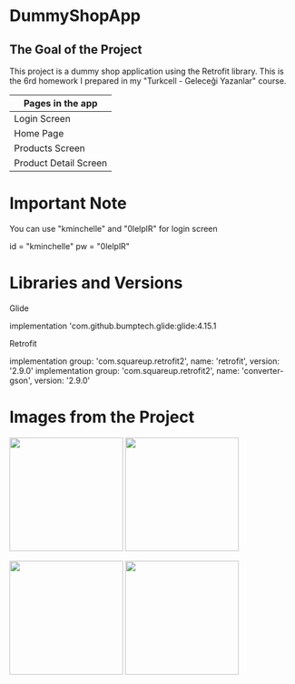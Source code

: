 # DummyShopApp

The Goal of the Project
-------------

<p>
This project is a dummy shop application using the Retrofit library. This is the 6rd homework I prepared in my "Turkcell - Geleceği Yazanlar" course.
  
| Pages in the app |
| --------- |
|  Login Screen  |
|  Home Page   |
|  Products Screen   | 
|  Product Detail Screen     |
  
  # Important Note
  
  You can use "kminchelle" and "0lelplR" for login screen
  
  id = "kminchelle"
  pw = "0lelplR"
  
  
# Libraries and Versions
  
 Glide <p>
 implementation 'com.github.bumptech.glide:glide:4.15.1
  
 Retrofit <p>
 implementation group: 'com.squareup.retrofit2', name: 'retrofit', version: '2.9.0'
 implementation group: 'com.squareup.retrofit2', name: 'converter-gson', version: '2.9.0'
   
   
# Images from the Project
   
   
<a href="https://github.com/vefacanbeytorun/DummyShopApp/blob/master/images/1.png" target="_blank">
<img src="https://github.com/vefacanbeytorun/DummyShopApp/blob/master/images/1.png" width="200" style="max-width:100%;"></a>
   
<a href="https://github.com/vefacanbeytorun/DummyShopApp/blob/master/images/2.png" target="_blank">
<img src="https://github.com/vefacanbeytorun/DummyShopApp/blob/master/images/2.png" width="200" style="max-width:100%;"></a>
   
   <p>
   
<a href="https://github.com/vefacanbeytorun/DummyShopApp/blob/master/images/3.png" target="_blank">
<img src="https://github.com/vefacanbeytorun/DummyShopApp/blob/master/images/3.png" width="200" style="max-width:100%;"></a>
     
<a href="https://github.com/vefacanbeytorun/DummyShopApp/blob/master/images/4.png" target="_blank">
<img src="https://github.com/vefacanbeytorun/DummyShopApp/blob/master/images/4.png" width="200" style="max-width:100%;"></a>

     
   <p>
         

     
     
     
  
